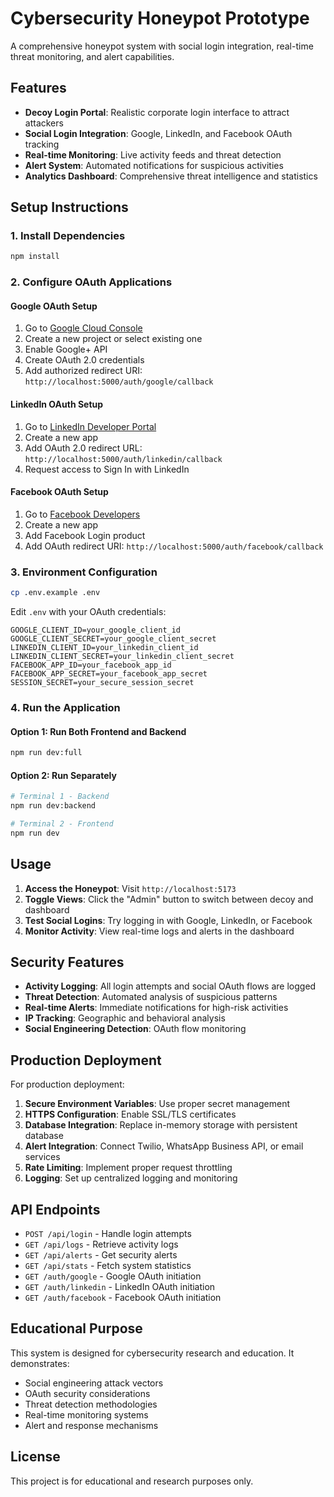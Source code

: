 # Cybersecurity Honeypot Prototype

A comprehensive honeypot system with social login integration, real-time threat monitoring, and alert capabilities.

## Features

- **Decoy Login Portal**: Realistic corporate login interface to attract attackers
- **Social Login Integration**: Google, LinkedIn, and Facebook OAuth tracking
- **Real-time Monitoring**: Live activity feeds and threat detection
- **Alert System**: Automated notifications for suspicious activities
- **Analytics Dashboard**: Comprehensive threat intelligence and statistics

## Setup Instructions

### 1. Install Dependencies
```bash
npm install
```

### 2. Configure OAuth Applications

#### Google OAuth Setup
1. Go to [Google Cloud Console](https://console.cloud.google.com/)
2. Create a new project or select existing one
3. Enable Google+ API
4. Create OAuth 2.0 credentials
5. Add authorized redirect URI: `http://localhost:5000/auth/google/callback`

#### LinkedIn OAuth Setup
1. Go to [LinkedIn Developer Portal](https://www.linkedin.com/developers/)
2. Create a new app
3. Add OAuth 2.0 redirect URL: `http://localhost:5000/auth/linkedin/callback`
4. Request access to Sign In with LinkedIn

#### Facebook OAuth Setup
1. Go to [Facebook Developers](https://developers.facebook.com/)
2. Create a new app
3. Add Facebook Login product
4. Add OAuth redirect URI: `http://localhost:5000/auth/facebook/callback`

### 3. Environment Configuration
```bash
cp .env.example .env
```

Edit `.env` with your OAuth credentials:
```env
GOOGLE_CLIENT_ID=your_google_client_id
GOOGLE_CLIENT_SECRET=your_google_client_secret
LINKEDIN_CLIENT_ID=your_linkedin_client_id
LINKEDIN_CLIENT_SECRET=your_linkedin_client_secret
FACEBOOK_APP_ID=your_facebook_app_id
FACEBOOK_APP_SECRET=your_facebook_app_secret
SESSION_SECRET=your_secure_session_secret
```

### 4. Run the Application

#### Option 1: Run Both Frontend and Backend
```bash
npm run dev:full
```

#### Option 2: Run Separately
```bash
# Terminal 1 - Backend
npm run dev:backend

# Terminal 2 - Frontend
npm run dev
```

## Usage

1. **Access the Honeypot**: Visit `http://localhost:5173`
2. **Toggle Views**: Click the "Admin" button to switch between decoy and dashboard
3. **Test Social Logins**: Try logging in with Google, LinkedIn, or Facebook
4. **Monitor Activity**: View real-time logs and alerts in the dashboard

## Security Features

- **Activity Logging**: All login attempts and social OAuth flows are logged
- **Threat Detection**: Automated analysis of suspicious patterns
- **Real-time Alerts**: Immediate notifications for high-risk activities
- **IP Tracking**: Geographic and behavioral analysis
- **Social Engineering Detection**: OAuth flow monitoring

## Production Deployment

For production deployment:

1. **Secure Environment Variables**: Use proper secret management
2. **HTTPS Configuration**: Enable SSL/TLS certificates
3. **Database Integration**: Replace in-memory storage with persistent database
4. **Alert Integration**: Connect Twilio, WhatsApp Business API, or email services
5. **Rate Limiting**: Implement proper request throttling
6. **Logging**: Set up centralized logging and monitoring

## API Endpoints

- `POST /api/login` - Handle login attempts
- `GET /api/logs` - Retrieve activity logs
- `GET /api/alerts` - Get security alerts
- `GET /api/stats` - Fetch system statistics
- `GET /auth/google` - Google OAuth initiation
- `GET /auth/linkedin` - LinkedIn OAuth initiation
- `GET /auth/facebook` - Facebook OAuth initiation

## Educational Purpose

This system is designed for cybersecurity research and education. It demonstrates:
- Social engineering attack vectors
- OAuth security considerations
- Threat detection methodologies
- Real-time monitoring systems
- Alert and response mechanisms

## License

This project is for educational and research purposes only.